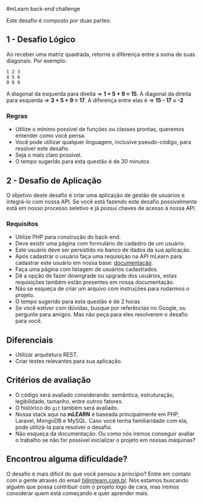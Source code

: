 #mLearn back-end challenge

Este desafio é composto por duas partes:

## 1 - Desafio Lógico
Ao receber uma matriz quadrada, retorne a diferença entre a soma de suas diagonais.
Por exemplo:
```
1 2 3
4 5 6
9 8 9
```
A diagonal da esquerda para direita => **1 + 5 + 9 = 15**.
A diagonal da direita para esquerda => **3 + 5 + 9 = 17**.
A diferença entre elas é => **15 - 17 = -2**

### Regras
- Utilize o mínimo possível de funções ou classes prontas, queremos entender como você pensa.
- Você pode utilizar qualquer linguagem, inclusive pseudo-código, para resolver este desafio.
- Seja o mais claro possível.
- O tempo sugerido para esta questão é de 30 minutos

## 2 - Desafio de Aplicação
O objetivo deste desafio é criar uma aplicação de gestão de usuários e integrá-lo com nossa API.
Se você está fazendo este desafio possivelmente está em nosso processo seletivo e já possui chaves de acesso à nossa API.

### Requisitos
- Utilize PHP para construção do back-end.
- Deve existir uma página com formulário de cadastro de um usuário.
- Este usuário deve ser persistido no banco de dados da sua aplicação.
- Após cadastrar o usuário faça uma requisição na API mLearn para cadastrar este usuário em nossa base: [documentação](https://docs.google.com/document/d/10cBy26pik7JdP7L4WcCxgX036Wwrp3Nt3747awYWbEA/edit#heading=h.gbchpehyd9ha).
- Faça uma página com listagem de usuários cadastrados.
- Dê a opção de fazer downgrade ou upgrade dos usuários, estas requisições também estão presentes em nossa documentação.
- Não se esqueça de criar um arquivo com instruções para rodarmos o projeto.
- O tempo sugerido para esta questão é de 2 horas
- Se você estiver com dúvidas, busque por referências no Google, ou pergunte para amigos. Mas não peça para eles resolverem o desafio para você.

## Diferenciais
- Utilizar arquitetura REST.
- Criar testes relevantes para sua aplicação.

## Critérios de avaliação

- O código será avaliado considerando: semântica, estruturação, legibilidade, tamanho, entre outros fatores.
- O histórico do `git` também será avaliado.
- Nossa stack aqui na **mLEARN** é baseada principalmente em PHP, Laravel, MongoDB e MySQL. Caso você tenha familiaridade com ela, pode utilizá-la para resolver o desafio.
- Não esqueça da documentação. Ou como nós iremos conseguir avaliar o trabalho se não for possível inicializar o projeto em nossas máquinas?

## Encontrou alguma dificuldade?
O desafio é mais difícil do que você pensou a princípio? Entre em contato com a gente através do email ti@mlearn.com.br. Nós estamos buscando alguém que possa contribuir com o projeto logo de cara, mas iremos considerar quem está começando e quer aprender mais.
